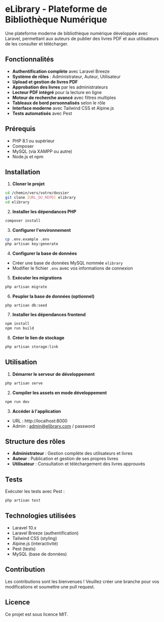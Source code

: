 # eLibrary - Plateforme de Bibliothèque Numérique

Une plateforme moderne de bibliothèque numérique développée avec Laravel, permettant aux auteurs de publier des livres PDF et aux utilisateurs de les consulter et télécharger.

## Fonctionnalités

- **Authentification complète** avec Laravel Breeze
- **Système de rôles** : Administrateur, Auteur, Utilisateur
- **Upload et gestion de livres PDF**
- **Approbation des livres** par les administrateurs
- **Lecteur PDF intégré** pour la lecture en ligne
- **Moteur de recherche avancé** avec filtres multiples
- **Tableaux de bord personnalisés** selon le rôle
- **Interface moderne** avec Tailwind CSS et Alpine.js
- **Tests automatisés** avec Pest

## Prérequis

- PHP 8.1 ou supérieur
- Composer
- MySQL (via XAMPP ou autre)
- Node.js et npm

## Installation

1. **Cloner le projet**
```bash
cd /chemin/vers/votre/dossier
git clone [URL_DU_REPO] elibrary
cd elibrary
```

2. **Installer les dépendances PHP**
```bash
composer install
```

3. **Configurer l'environnement**
```bash
cp .env.example .env
php artisan key:generate
```

4. **Configurer la base de données**
- Créer une base de données MySQL nommée `elibrary`
- Modifier le fichier `.env` avec vos informations de connexion

5. **Exécuter les migrations**
```bash
php artisan migrate
```

6. **Peupler la base de données (optionnel)**
```bash
php artisan db:seed
```

7. **Installer les dépendances frontend**
```bash
npm install
npm run build
```

8. **Créer le lien de stockage**
```bash
php artisan storage:link
```

## Utilisation

1. **Démarrer le serveur de développement**
```bash
php artisan serve
```

2. **Compiler les assets en mode développement**
```bash
npm run dev
```

3. **Accéder à l'application**
- URL : http://localhost:8000
- Admin : admin@elibrary.com / password

## Structure des rôles

- **Administrateur** : Gestion complète des utilisateurs et livres
- **Auteur** : Publication et gestion de ses propres livres
- **Utilisateur** : Consultation et téléchargement des livres approuvés

## Tests

Exécuter les tests avec Pest :
```bash
php artisan test
```

## Technologies utilisées

- Laravel 10.x
- Laravel Breeze (authentification)
- Tailwind CSS (styling)
- Alpine.js (interactivité)
- Pest (tests)
- MySQL (base de données)

## Contribution

Les contributions sont les bienvenues ! Veuillez créer une branche pour vos modifications et soumettre une pull request.

## Licence

Ce projet est sous licence MIT.